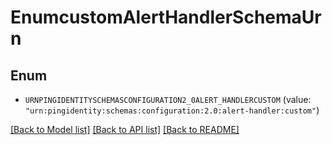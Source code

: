# EnumcustomAlertHandlerSchemaUrn

## Enum


* `URNPINGIDENTITYSCHEMASCONFIGURATION2_0ALERT_HANDLERCUSTOM` (value: `"urn:pingidentity:schemas:configuration:2.0:alert-handler:custom"`)


[[Back to Model list]](../README.md#documentation-for-models) [[Back to API list]](../README.md#documentation-for-api-endpoints) [[Back to README]](../README.md)


